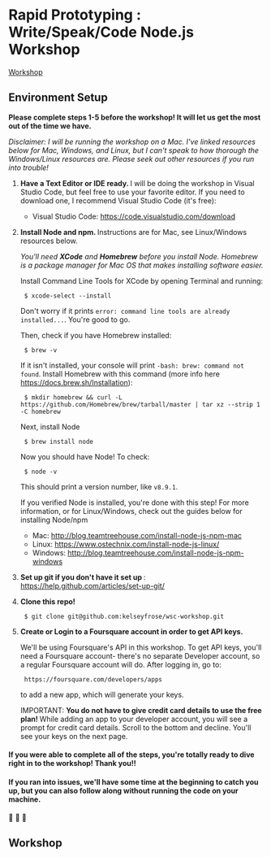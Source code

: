 # Rapid Prototyping : Write/Speak/Code Node.js Workshop

[Workshop](#workshop)

## Environment Setup

<strong>Please complete steps 1-5 before the workshop! It will let us get the most out of the time we have.</strong> 

<i>Disclaimer: I will be running the workshop on a Mac. I've linked resources below for Mac, Windows, and Linux, 
but I can't speak to how thorough the Windows/Linux resources are. Please seek out other resources if 
you run into trouble!</i>

1) <strong> Have a Text Editor or IDE ready. </strong> I will be doing the workshop in Visual Studio Code, but feel free to use your favorite editor. If you need to download one, I recommend Visual Studio Code (it's free): 

	* Visual Studio Code: https://code.visualstudio.com/download

2) <strong> Install Node and npm. </strong> Instructions are for Mac, see Linux/Windows resources below.

    <i>You'll need <strong>XCode</strong> and <strong>Homebrew</strong> before you install Node. Homebrew is a package manager for Mac OS that makes installing software easier. </i>

    Install Command Line Tools for XCode by opening Terminal and running:
    
        $ xcode-select --install
    
    Don't worry if it prints `error: command line tools are already installed...`. You're good to go. 

    Then, check if you have Homebrew installed:

        $ brew -v
        
    If it isn't installed, your console will print `-bash: brew: command not found`. Install Homebrew with this command (more info here https://docs.brew.sh/Installation):

        $ mkdir homebrew && curl -L https://github.com/Homebrew/brew/tarball/master | tar xz --strip 1 -C homebrew

    Next, install Node
        
        $ brew install node

    Now you should have Node! To check: 

        $ node -v

    This should print a version number, like `v8.9.1`. 
        
    If you verified Node is installed, you're done with this step! For more information, or for Linux/Windows, check out the guides below for installing Node/npm

	* Mac: http://blog.teamtreehouse.com/install-node-js-npm-mac 
	* Linux: https://www.ostechnix.com/install-node-js-linux/
	* Windows: http://blog.teamtreehouse.com/install-node-js-npm-windows

3. <strong> Set up git if you don't have it set up </strong>: https://help.github.com/articles/set-up-git/

4. <strong> Clone this repo! </strong>

	    $ git clone git@github.com:kelseyfrose/wsc-workshop.git

5. <strong> Create or Login to a Foursquare account in order to get API keys. </strong>

    We'll be using Foursquare's API in this workshop. To get API keys, you'll need a Foursquare account- there's no separate Developer account, so a regular Foursquare account will do. After logging in, go to:

        https://foursquare.com/developers/apps

    to add a new app, which will generate your keys.

    IMPORTANT: <strong> You do not have to give credit card details to use the free plan! </strong> While adding an app to your developer account, you will see a prompt for credit card details. Scroll to the bottom and decline. You'll see your keys on the next page.



#### If you were able to complete all of the steps, you're totally ready to dive right in to the workshop! Thank you!!

#### If you ran into issues, we'll have some time at the beginning to catch you up, but you can also follow along without running the code on your machine.

:tada: :tada: :tada:

## Workshop
